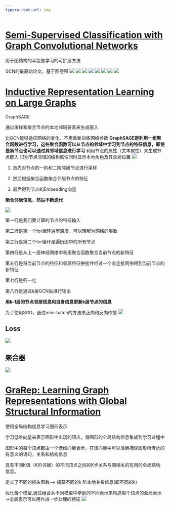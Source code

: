 ```yaml
---
typora-root-url: img
---
```


# [Semi-Supervised Classification with Graph Convolutional Networks](https://arxiv.org/abs/1609.02907)

用于图结构的半监督学习的可扩展方法

GCN的最原始论文，基于图卷积
![](/g_1001.png)
![](/g_1002.png)
![](/g_1003.png)
![](/g_1004.png)
![](/g_1005.jpg)
![](/g_1006.png)
![](/g_1007.jpg)
![](/g_1008.jpg)

# [Inductive Representation Learning on Large Graphs](https://arxiv.org/abs/1706.02216)

GraphSAGE

通过采样和聚合节点的本地邻域要素来生成嵌入

比GCN能够适应网络的变化，不用重新训练网络参数
**GraphSAGE是利用一组聚合函数进行学习，这些聚合函数可以从节点的邻域中学习到节点的特征信息，即使是新节点也可以通过其邻域信息进行学习**
利用节点的属性（文本属性）来生成节点嵌入
识别节点邻域的结构属性同时显示本地角色及其全局位置
![](/g_2001.jpg)

1. 首先对节点的一阶和二阶邻居节点进行采样

2. 然后根据聚合函数聚合邻居节点的特征

3. 最后得到节点的Embedding向量

  **聚合邻居信息，然后不断迭代**

  ![](/g_2002.png)

第一行是我们要计算的节点的特征输入

第二行是第一个for循环遍历深度，可以理解为网络的层数

第三行是第二个for循环是遍历图中的所有节点

第四行是从上一层神经网络中利用聚合函数聚合当前节点的新特征

第五行是将当前节点的特征和邻居特征拼接并经过一个全连接网络得到当前节点的新特征

第七行是归一化

第八行是通过k层GCN后进行输出

**用k-1层的节点邻居信息和自身信息更新k层节点的信息**

为了使用SGD，通过mini-batch的方法来正向和反向传播
![](/g_2003.jpg)
## Loss
  ![](/g_2004.png)
## 聚合器
  ![](/g_2005.png)

# [GraRep: Learning Graph Representations with Global Structural Information](https://www.researchgate.net/profile/Qiongkai-Xu/publication/301417811_GraRep/links/5847ecdb08ae8e63e633b5f2/GraRep.pdf)

使用全局结构信息学习图形表示

学习低维向量来表示图形中出现的顶点，将图形的全局结构信息集成到学习过程中

图形中的每个顶点都由一个低维向量表示，在该向量中可以准确捕获图形所传达的有意义的语句，关系和结构信息

具有不同K值（K阶邻居）的不同顶点之间的K步关系与图相关的有用的全局结构信息。

定义了不同的损失函数--> 捕获不同的k 阶本地关系信息(即不同的k）

优化每个模型,通过组合从不同模型中学到的不同表示来构造每个顶点的全局表示-->全局表示可以⽤作进⼀步处理的特征
  ![](/g_3001.png)